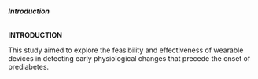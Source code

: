 ###### **Introduction**

**INTRODUCTION**

This study aimed to explore the feasibility and effectiveness of wearable devices in detecting early physiological changes that precede the onset of prediabetes.
